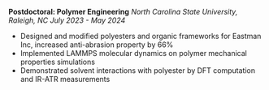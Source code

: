 **Postdoctoral: Polymer Engineering**
*North Carolina State University, Raleigh, NC*
*July 2023 - May 2024*

- Designed and modified polyesters and organic frameworks for Eastman Inc, increased anti-abrasion property by 66%
- Implemented LAMMPS molecular dynamics on polymer mechanical properties simulations
- Demonstrated solvent interactions with polyester by DFT computation and IR-ATR measurements
